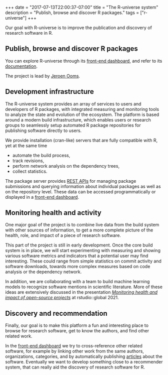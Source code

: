 +++
date = "2017-07-13T22:00:37-07:00"
title = "The R-universe system"
description = "Publish, browse and discover R packages."
tags = ["r-universe"]
+++

Our goal with R-universe is to improve the publication and discovery of research software in R.

## Publish, browse and discover R packages

You can explore R-universe through its [front-end dashboard](https://r-universe.dev), and refer to its [documentation](https://docs.r-universe.dev).

The project is lead by [Jeroen Ooms](/author/jeroen-ooms).

## Development infrastructure

The R-universe system provides an array of services to users and developers of R packages, with integrated measuring and monitoring tools to analyze the state and evolution of the ecosystem.
The platform is based around a modern build infrastructure, which enables users or research groups to seamlessly setup automated R package repositories for publishing software directly to users.

We provide installation (cran-like) servers that are fully compatible with R, yet at the same time 

- automate the build process, 
- track revisions, 
- perform network analysis on the dependency trees, 
- collect statistics.

The package server provides [REST APIs](https://ropensci.r-universe.dev/man) for managing package submissions and querying information about individual packages as well as on the repository level. 
These data can be accessed programmatically or displayed in a [front-end dashboard](https://ropensci.r-universe.dev).


## Monitoring health and activity

One major goal of the project is to combine live data from the build system with other sources of information, to get a more complete picture of the health, role, and impact of a piece of research software.

This part of the project is still in early development. Once the core build system is in place, we will start experimenting with measuring and showing various software metrics and indicators that a potential user may find interesting. These could range from simple statistics on commit activity and software downloads, towards more complex measures based on code analysis or the dependency network.

In addition, we are collaborating with a team to build machine learning models to recognize software mentions in scientific literature. More of these ideas are extensively discussed in the presentation [*Monitoring health and impact of open-source projects*](https://resources.rstudio.com/resources/rstudioglobal-2021/monitoring-health-and-impact-of-open-source-projects/) at rstudio::global 2021.


## Discovery and recommendation

Finally, our goal is to make this platform a fun and interesting place to browse for research software, get to know the authors, and find other related work.

In the [front-end dashboard](https://r-universe.dev) we try to cross-reference other related software, for example by linking other work from the same authors, organizations, categories, and by automatically publishing [articles](https://ropensci.r-universe.dev/#articles) about the software. Eventually we want to develop something close to a recommender system, that can really aid the discovery of research software for R.
